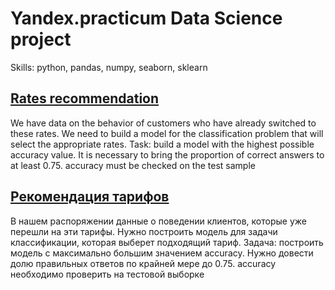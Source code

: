 # Yandex.practicum Data Science project

Skills: python, pandas, numpy, seaborn, sklearn

## [Rates recommendation](https://github.com/PSImera/Yandex.practicum.ds/blob/main/Project_sprint_09_rates/rates_ENG.ipynb)

We have data on the behavior of customers who have already switched to these rates. We need to build a model for the classification problem that will select the appropriate rates. Task: build a model with the highest possible accuracy value. It is necessary to bring the proportion of correct answers to at least 0.75. accuracy must be checked on the test sample

## [Рекомендация тарифов](https://github.com/PSImera/Yandex.practicum.ds/blob/main/Project_sprint_09_rates/rates_RU.ipynb)

В нашем распоряжении данные о поведении клиентов, которые уже перешли на эти тарифы. Нужно построить модель для задачи классификации, которая выберет подходящий тариф. Задача: построить модель с максимально большим значением accuracy. Нужно довести долю правильных ответов по крайней мере до 0.75. accuracy необходимо проверить на тестовой выборке

